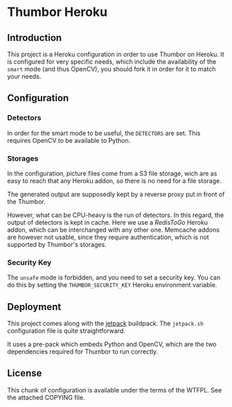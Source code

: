 Thumbor Heroku
==============

Introduction
------------

This project is a Heroku configuration in order to use Thumbor on Heroku. It is configured for very specific needs,
which include the availability of the `smart` mode (and thus OpenCV), you should fork it in order for it to match your
needs.


Configuration
-------------

### Detectors

In order for the smart mode to be useful, the `DETECTORS` are set. This requires OpenCV to be available to Python.

### Storages

In the configuration, picture files come from a S3 file storage, wich are as easy to reach that any Heroku addon, so
there is no need for a file storage.

The generated output are supposedly kept by a reverse proxy put in front of the Thumbor.

However, what can be CPU-heavy is the run of detectors. In this regard, the output of detectors is kept in cache. Here
we use a *RedisToGo* Heroku addon, which can be interchanged with any other one. Memcache addons are however not usable,
since they require authentication, which is not supported by Thumbor's storages.

### Security Key

The `unsafe` mode is forbidden, and you need to set a security key. You can do this by setting the
`THUMBOR_SECURITY_KEY` Heroku environment variable.


Deployment
----------

This project comes along with the [jetpack](https://github.com/ActivKonnect/jetpack) buildpack. The `jetpack.sh`
configuration file is quite straightforward.

It uses a pre-pack which embeds Python and OpenCV, which are the two dependencies required for Thumbor to run correctly.


License
-------

This chunk of configuration is available under the terms of the WTFPL. See the attached COPYING file.

